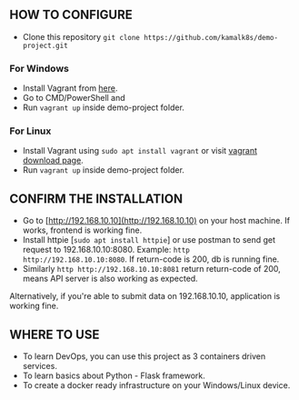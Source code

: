 ## HOW TO CONFIGURE

- Clone this repository `git clone https://github.com/kamalk8s/demo-project.git`

### For Windows

- Install Vagrant from [here](https://www.vagrantup.com/downloads).
- Go to CMD/PowerShell and
- Run `vagrant up` inside demo-project folder.

### For Linux

- Install Vagrant using `sudo apt install vagrant` or visit [vagrant download page](https://www.vagrantup.com/downloads).
- Run `vagrant up` inside demo-project folder.

## CONFIRM THE INSTALLATION

- Go to [http://192.168.10.10](http://192.168.10.10) on your host machine. If works, frontend is working fine.
- Install httpie [`sudo apt install httpie`] or use postman to send get request to 192.168.10.10:8080. Example: `http http://192.168.10.10:8080`. If return-code is 200, db is running fine.
- Similarly `http http://192.168.10.10:8081` return return-code of 200, means API server is also working as expected.

Alternatively, if you're able to submit data on 192.168.10.10, application is working fine.

## WHERE TO USE

- To learn DevOps, you can use this project as 3 containers driven services.
- To learn basics about Python - Flask framework.
- To create a docker ready infrastructure on your Windows/Linux device.

